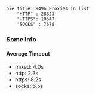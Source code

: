 
```mermaid
pie title 39496 Proxies in list
    "HTTP" : 28323
    "HTTPS": 10547
    "SOCKS" : 7678
```

### Some Info
#### Average Timeout

- mixed: 4.0s
- http: 2.3s
- https: 8.2s
- socks: 6.5s